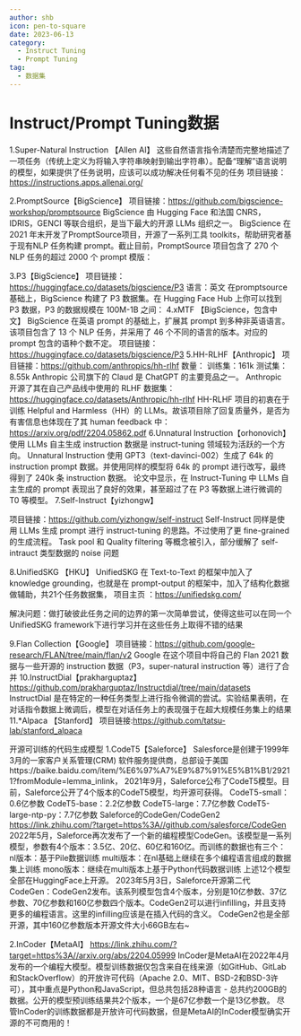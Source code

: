 ```yaml
---
author: shb
icon: pen-to-square
date: 2023-06-13
category:
  - Instruct Tuning
  - Prompt Tuning
tag:
  - 数据集
---
```


# Instruct/Prompt Tuning数据

1.Super-Natural Instruction 【Allen AI】
这些自然语言指令清楚而完整地描述了一项任务（传统上定义为将输入字符串映射到输出字符串）。配备“理解”语言说明的模型，如果提供了任务说明，应该可以成功解决任何看不见的任务
项目链接：https://instructions.apps.allenai.org/

2.PromptSource【BigScience】
项目链接：https://github.com/bigscience-workshop/promptsource
BigScience 由 Hugging Face 和法国 CNRS，IDRIS，GENCI 等联合组织，是当下最大的开源 LLMs 组织之一。
BigScience 在 2021 年末开发了PromptSource项目，开源了一系列工具 toolkits，帮助研究者基于现有NLP 任务构建 prompt。截止目前，PromptSource 项目包含了 270 个 NLP 任务的超过 2000 个 prompt 模版：

3.P3【BigScience】
项目链接：https://huggingface.co/datasets/bigscience/P3
语言：英文
在promptsource基础上，BigScience 构建了 P3 数据集。在 Hugging Face Hub 上你可以找到 P3 数据，P3 的数据规模在 100M-1B 之间：
4.xMTF 【BigScience，包含中文】 
BigScience 在英语 prompt 的基础上，扩展其 prompt 到多种非英语语言。
该项目包含了 13 个 NLP 任务，并采用了 46 个不同的语言的版本。对应的 prompt 包含的语种个数不定。
项目链接：https://huggingface.co/datasets/bigscience/P3
5.HH-RLHF【Anthropic】
项目链接：https://github.com/anthropics/hh-rlhf
数量：
训练集：161k
测试集：8.55k
Anthropic 公司旗下的 Claud 是 ChatGPT 的主要竞品之一。
Anthropic 开源了其在自己产品线中使用的 RLHF 数据集：
https://huggingface.co/datasets/Anthropic/hh-rlhf
HH-RLHF 项目的初衷在于训练 Helpful and Harmless（HH）的 LLMs。故该项目除了回复质量外，是否为有害信息也体现在了其 human feedback 中：
https://arxiv.org/pdf/2204.05862.pdf
6.Unnatural Instruction【orhonovich】
使用 LLMs 自主生成 instruction 数据是 instruct-tuning 领域较为活跃的一个方向。
Unnatural Instruction 使用 GPT3（text-davinci-002）生成了 64k 的 instruction prompt 数据。并使用同样的模型将 64k 的 prompt 进行改写，最终得到了 240k 条 instruction 数据。
论文中显示，在 Instruct-Tuning 中 LLMs 自主生成的 prompt 表现出了良好的效果，甚至超过了在 P3 等数据上进行微调的 T0 等模型。
7.Self-Instruct【yizhongw】

项目链接：https://github.com/yizhongw/self-instruct
Self-Instruct 同样是使用 LLMs 生成 prompt 进行 instruct-tuning 的思路。不过使用了更 fine-grained 的生成流程。
Task pool 和 Quality filtering 等概念被引入，部分缓解了 self-intrauct 类型数据的 noise 问题

8.UnifiedSKG 【HKU】
UnifiedSKG 在 Text-to-Text 的框架中加入了 knowledge grounding，也就是在 prompt-output 的框架中，加入了结构化数据做辅助，共21个任务数据集，
项目主页 ：https://unifiedskg.com/

解决问题：做打破彼此任务之间的边界的第一次简单尝试，使得这些可以在同一个UnifiedSKG framework下进行学习并在这些任务上取得不错的结果


9.Flan Collection【Google】
项目链接：https://github.com/google-research/FLAN/tree/main/flan/v2
Google 在这个项目中将自己的 Flan 2021 数据与一些开源的 instruction 数据（P3，super-natural instruction 等）进行了合并
10.InstructDial【prakharguptaz】
https://github.com/prakharguptaz/Instructdial/tree/main/datasets
InstructDial 是在特定的一种任务类型上进行指令微调的尝试。实验结果表明，在对话指令数据上微调后，模型在对话任务上的表现强于在超大规模任务集上的结果
11.*Alpaca 【Stanford】
项目链接:https://github.com/tatsu-lab/stanford_alpaca

开源可训练的代码生成模型
1.CodeT5【Saleforce】
Salesforce是创建于1999年3月的一家客户关系管理(CRM) 软件服务提供商，总部设于美国https://baike.baidu.com/item/%E6%97%A7%E9%87%91%E5%B1%B1/29211?fromModule=lemma_inlink，
2021年9月，Saleforce公布了CodeT5模型。目前，Saleforce公开了4个版本的CodeT5模型，均开源可获得。
CodeT5-small：0.6亿参数
CodeT5-base：2.2亿参数
CodeT5-large：7.7亿参数
CodeT5-large-ntp-py：7.7亿参数
Saleforce的CodeGen/CodeGen2
https://link.zhihu.com/?target=https%3A//github.com/salesforce/CodeGen
2022年5月，Saleforce再次发布了一个新的编程模型CodeGen。该模型是一系列模型，参数有4个版本：3.5亿、20亿、60亿和160亿。而训练的数据也有三个：
nl版本：基于Pile数据训练
multi版本：在nl基础上继续在多个编程语言组成的数据集上训练
mono版本：继续在multi版本上基于Python代码数据训练
上述12个模型全部在HuggingFace上开源。
2023年5月3日，Saleforce开源第二代CodeGen：CodeGen2发布。该系列模型包含4个版本，分别是10亿参数、37亿参数、70亿参数和160亿参数四个版本。CodeGen2可以进行infilling，并且支持更多的编程语言。这里的infilling应该是在插入代码的含义。
CodeGen2也是全部开源，其中160亿参数版本开源文件大小66GB左右~

2.InCoder【MetaAI】
https://link.zhihu.com/?target=https%3A//arxiv.org/abs/2204.05999
InCoder是MetaAI在2022年4月发布的一个编程大模型。模型训练数据仅包含来自在线来源（如GitHub、GitLab和StackOverflow）的开放许可代码（Apache 2.0、MIT、BSD-2和BSD-3许可），其中重点是Python和JavaScript，但总共包括28种语言 - 总共约200GB的数据。公开的模型预训练结果共2个版本，一个是67亿参数一个是13亿参数。
尽管InCoder的训练数据都是开放许可代码数据，但是MetaAI的InCoder模型确实开源的不可商用的！



